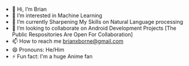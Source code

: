 - 👋 Hi, I’m Brian 
- 👀 I’m interested in Machine Learning
- 🌱 I’m currently Sharpening My Skills on Natural Language processing
- 💞️ I’m looking to collaborate on Android Development Projects [The Public Respositories Are Open For Collaboration]
- 📫 How to reach me brianxborne@gmail.com
- 😄 Pronouns: He/Him
- ⚡ Fun fact: I'm a huge Anime fan

<!---
BrianxBorne/BrianxBorne is a ✨ special ✨ repository because its `README.md` (this file) appears on your GitHub profile.
You can click the Preview link to take a look at your changes.
--->

